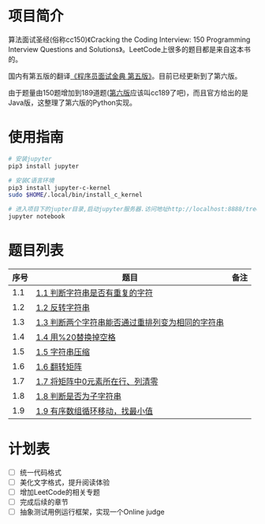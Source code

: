 # 项目简介

算法面试圣经(俗称cc150)《Cracking the Coding Interview: 150 Programming Interview Questions and Solutions》。LeetCode上很多的题目都是来自这本书的。

国内有第五版的翻译[《程序员面试金典 第五版》](http://download.csdn.net/download/ab920322/9029587)。目前已经更新到了第六版。

由于题量由150题增加到189道题([第六版](http://download.csdn.net/download/u011433684/9553267)应该叫cc189了吧)，而且官方给出的是Java版，这整理了第六版的Python实现。


# 使用指南
```bash
# 安装jupyter
pip3 install jupyter

# 安装C语言环境
pip3 install jupyter-c-kernel
sudo $HOME/.local/bin/install_c_kernel

# 进入项目下的jupter目录,启动jupyter服务器.访问地址http://localhost:8888/tree
jupyter notebook
```

# 题目列表
| 序号           | 题目           | 备注  |
| ------------- |----------------| -----|
| 1.1    | [1.1 判断字符串是否有重复的字符](https://github.com/panxl6/cc150/blob/master/8.1%20数组和字符串/1.1%20判断字符串是否有重复的字符.md) |  |
| 1.2    | [1.2 反转字符串](https://github.com/panxl6/cc150/blob/master/8.1%20数组和字符串/1.2%20反转字符串.md) |  |
| 1.3    | [1.3 判断两个字符串能否通过重排列变为相同的字符串](https://github.com/panxl6/cc150/blob/master/8.1%20数组和字符串/1.3%20判断两个字符串能否通过重排列变为相同的字符串.md) |  |
| 1.4    | [1.4 用%20替换掉空格](https://github.com/panxl6/cc150/blob/master/8.1%20数组和字符串/1.4%20用%2520替换掉空格.md) |  |
| 1.5    | [1.5 字符串压缩](https://github.com/panxl6/cc150/blob/master/8.1%20数组和字符串/1.5%20字符串压缩.md) |  |
| 1.6    | [1.6 翻转矩阵](https://github.com/panxl6/cc150/blob/master/8.1%20数组和字符串/1.6%20翻转矩阵.md) |  |
| 1.7    | [1.7 将矩阵中0元素所在行、列清零](https://github.com/panxl6/cc150/blob/master/8.1%20数组和字符串/1.7%20将矩阵中0元素所在行、列清零.md) |  |
| 1.8    | [1.8 判断是否为子字符串](https://github.com/panxl6/cc150/blob/master/8.1%20数组和字符串/1.8%20判断是否为子字符串.md) |  |
| 1.9    | [1.9 有序数组循环移动，找最小值](https://github.com/panxl6/cc150/blob/master/8.1%20数组和字符串/1.9%20有序数组循环移动，找最小值.md) |  |

# 计划表

- [ ] 统一代码格式
- [ ] 美化文字格式，提升阅读体验
- [ ] 增加LeetCode的相关专题
- [ ] 完成后续的章节
- [ ] 抽象测试用例运行框架，实现一个Online judge